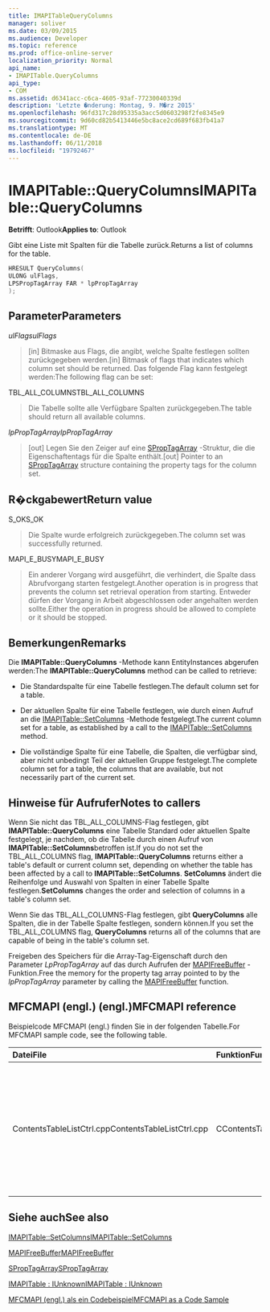 ```yaml
---
title: IMAPITableQueryColumns
manager: soliver
ms.date: 03/09/2015
ms.audience: Developer
ms.topic: reference
ms.prod: office-online-server
localization_priority: Normal
api_name:
- IMAPITable.QueryColumns
api_type:
- COM
ms.assetid: d6341acc-c6ca-4605-93af-77230040339d
description: 'Letzte �nderung: Montag, 9. M�rz 2015'
ms.openlocfilehash: 96fd317c28d95335a3acc5d0603298f2fe8345e9
ms.sourcegitcommit: 9d60cd82b5413446e5bc8ace2cd689f683fb41a7
ms.translationtype: MT
ms.contentlocale: de-DE
ms.lasthandoff: 06/11/2018
ms.locfileid: "19792467"
---
```

# <a name="imapitablequerycolumns"></a><span data-ttu-id="48797-103">IMAPITable::QueryColumns</span><span class="sxs-lookup"><span data-stu-id="48797-103">IMAPITable::QueryColumns</span></span>

  
  
<span data-ttu-id="48797-104">**Betrifft**: Outlook</span><span class="sxs-lookup"><span data-stu-id="48797-104">**Applies to**: Outlook</span></span> 
  
<span data-ttu-id="48797-105">Gibt eine Liste mit Spalten für die Tabelle zurück.</span><span class="sxs-lookup"><span data-stu-id="48797-105">Returns a list of columns for the table.</span></span>
  
```cpp
HRESULT QueryColumns(
ULONG ulFlags,
LPSPropTagArray FAR * lpPropTagArray
);
```

## <a name="parameters"></a><span data-ttu-id="48797-106">Parameter</span><span class="sxs-lookup"><span data-stu-id="48797-106">Parameters</span></span>

 <span data-ttu-id="48797-107">_ulFlags_</span><span class="sxs-lookup"><span data-stu-id="48797-107">_ulFlags_</span></span>
  
> <span data-ttu-id="48797-108">[in] Bitmaske aus Flags, die angibt, welche Spalte festlegen sollten zurückgegeben werden.</span><span class="sxs-lookup"><span data-stu-id="48797-108">[in] Bitmask of flags that indicates which column set should be returned.</span></span> <span data-ttu-id="48797-109">Das folgende Flag kann festgelegt werden:</span><span class="sxs-lookup"><span data-stu-id="48797-109">The following flag can be set:</span></span>
    
<span data-ttu-id="48797-110">TBL_ALL_COLUMNS</span><span class="sxs-lookup"><span data-stu-id="48797-110">TBL_ALL_COLUMNS</span></span> 
  
> <span data-ttu-id="48797-111">Die Tabelle sollte alle Verfügbare Spalten zurückgegeben.</span><span class="sxs-lookup"><span data-stu-id="48797-111">The table should return all available columns.</span></span>
    
 <span data-ttu-id="48797-112">_lpPropTagArray_</span><span class="sxs-lookup"><span data-stu-id="48797-112">_lpPropTagArray_</span></span>
  
> <span data-ttu-id="48797-113">[out] Legen Sie den Zeiger auf eine [SPropTagArray](sproptagarray.md) -Struktur, die die Eigenschaftentags für die Spalte enthält.</span><span class="sxs-lookup"><span data-stu-id="48797-113">[out] Pointer to an [SPropTagArray](sproptagarray.md) structure containing the property tags for the column set.</span></span> 
    
## <a name="return-value"></a><span data-ttu-id="48797-114">R�ckgabewert</span><span class="sxs-lookup"><span data-stu-id="48797-114">Return value</span></span>

<span data-ttu-id="48797-115">S_OK</span><span class="sxs-lookup"><span data-stu-id="48797-115">S_OK</span></span> 
  
> <span data-ttu-id="48797-116">Die Spalte wurde erfolgreich zurückgegeben.</span><span class="sxs-lookup"><span data-stu-id="48797-116">The column set was successfully returned.</span></span>
    
<span data-ttu-id="48797-117">MAPI_E_BUSY</span><span class="sxs-lookup"><span data-stu-id="48797-117">MAPI_E_BUSY</span></span> 
  
> <span data-ttu-id="48797-118">Ein anderer Vorgang wird ausgeführt, die verhindert, die Spalte dass Abrufvorgang starten festgelegt.</span><span class="sxs-lookup"><span data-stu-id="48797-118">Another operation is in progress that prevents the column set retrieval operation from starting.</span></span> <span data-ttu-id="48797-119">Entweder dürfen der Vorgang in Arbeit abgeschlossen oder angehalten werden sollte.</span><span class="sxs-lookup"><span data-stu-id="48797-119">Either the operation in progress should be allowed to complete or it should be stopped.</span></span>
    
## <a name="remarks"></a><span data-ttu-id="48797-120">Bemerkungen</span><span class="sxs-lookup"><span data-stu-id="48797-120">Remarks</span></span>

<span data-ttu-id="48797-121">Die **IMAPITable::QueryColumns** -Methode kann EntityInstances abgerufen werden:</span><span class="sxs-lookup"><span data-stu-id="48797-121">The **IMAPITable::QueryColumns** method can be called to retrieve:</span></span> 
  
- <span data-ttu-id="48797-122">Die Standardspalte für eine Tabelle festlegen.</span><span class="sxs-lookup"><span data-stu-id="48797-122">The default column set for a table.</span></span>
    
- <span data-ttu-id="48797-123">Der aktuellen Spalte für eine Tabelle festlegen, wie durch einen Aufruf an die [IMAPITable::SetColumns](imapitable-setcolumns.md) -Methode festgelegt.</span><span class="sxs-lookup"><span data-stu-id="48797-123">The current column set for a table, as established by a call to the [IMAPITable::SetColumns](imapitable-setcolumns.md) method.</span></span> 
    
- <span data-ttu-id="48797-124">Die vollständige Spalte für eine Tabelle, die Spalten, die verfügbar sind, aber nicht unbedingt Teil der aktuellen Gruppe festgelegt.</span><span class="sxs-lookup"><span data-stu-id="48797-124">The complete column set for a table, the columns that are available, but not necessarily part of the current set.</span></span>
    
## <a name="notes-to-callers"></a><span data-ttu-id="48797-125">Hinweise für Aufrufer</span><span class="sxs-lookup"><span data-stu-id="48797-125">Notes to callers</span></span>

<span data-ttu-id="48797-126">Wenn Sie nicht das TBL_ALL_COLUMNS-Flag festlegen, gibt **IMAPITable::QueryColumns** eine Tabelle Standard oder aktuellen Spalte festgelegt, je nachdem, ob die Tabelle durch einen Aufruf von **IMAPITable::SetColumns**betroffen ist.</span><span class="sxs-lookup"><span data-stu-id="48797-126">If you do not set the TBL_ALL_COLUMNS flag, **IMAPITable::QueryColumns** returns either a table's default or current column set, depending on whether the table has been affected by a call to **IMAPITable::SetColumns**.</span></span> <span data-ttu-id="48797-127">**SetColumns** ändert die Reihenfolge und Auswahl von Spalten in einer Tabelle Spalte festlegen.</span><span class="sxs-lookup"><span data-stu-id="48797-127">**SetColumns** changes the order and selection of columns in a table's column set.</span></span> 
  
<span data-ttu-id="48797-128">Wenn Sie das TBL_ALL_COLUMNS-Flag festlegen, gibt **QueryColumns** alle Spalten, die in der Tabelle Spalte festlegen, sondern können.</span><span class="sxs-lookup"><span data-stu-id="48797-128">If you set the TBL_ALL_COLUMNS flag, **QueryColumns** returns all of the columns that are capable of being in the table's column set.</span></span> 
  
<span data-ttu-id="48797-129">Freigeben des Speichers für die Array-Tag-Eigenschaft durch den Parameter _LpPropTagArray_ auf das durch Aufrufen der [MAPIFreeBuffer](mapifreebuffer.md) -Funktion.</span><span class="sxs-lookup"><span data-stu-id="48797-129">Free the memory for the property tag array pointed to by the  _lpPropTagArray_ parameter by calling the [MAPIFreeBuffer](mapifreebuffer.md) function.</span></span> 
  
## <a name="mfcmapi-reference"></a><span data-ttu-id="48797-130">MFCMAPI (engl.) (engl.)</span><span class="sxs-lookup"><span data-stu-id="48797-130">MFCMAPI reference</span></span>

<span data-ttu-id="48797-131">Beispielcode MFCMAPI (engl.) finden Sie in der folgenden Tabelle.</span><span class="sxs-lookup"><span data-stu-id="48797-131">For MFCMAPI sample code, see the following table.</span></span>
  
|<span data-ttu-id="48797-132">**Datei**</span><span class="sxs-lookup"><span data-stu-id="48797-132">**File**</span></span>|<span data-ttu-id="48797-133">**Funktion**</span><span class="sxs-lookup"><span data-stu-id="48797-133">**Function**</span></span>|<span data-ttu-id="48797-134">**Comment**</span><span class="sxs-lookup"><span data-stu-id="48797-134">**Comment**</span></span>|
|:-----|:-----|:-----|
|<span data-ttu-id="48797-135">ContentsTableListCtrl.cpp</span><span class="sxs-lookup"><span data-stu-id="48797-135">ContentsTableListCtrl.cpp</span></span>  <br/> |<span data-ttu-id="48797-136">CContentsTableListCtrl::DoSetColumns</span><span class="sxs-lookup"><span data-stu-id="48797-136">CContentsTableListCtrl::DoSetColumns</span></span>  <br/> |<span data-ttu-id="48797-137">MFCMAPI (engl.) verwendet die **IMAPITable::QueryColumns** -Methode zum Abrufen der aktuellen Spalte für eine Tabelle festlegen, sodass der Benutzer bearbeitet werden kann.</span><span class="sxs-lookup"><span data-stu-id="48797-137">MFCMAPI uses the **IMAPITable::QueryColumns** method to retrieve the current column set for a table so the user can edit it.</span></span>  <br/> |
   
## <a name="see-also"></a><span data-ttu-id="48797-138">Siehe auch</span><span class="sxs-lookup"><span data-stu-id="48797-138">See also</span></span>



[<span data-ttu-id="48797-139">IMAPITable::SetColumns</span><span class="sxs-lookup"><span data-stu-id="48797-139">IMAPITable::SetColumns</span></span>](imapitable-setcolumns.md)
  
[<span data-ttu-id="48797-140">MAPIFreeBuffer</span><span class="sxs-lookup"><span data-stu-id="48797-140">MAPIFreeBuffer</span></span>](mapifreebuffer.md)
  
[<span data-ttu-id="48797-141">SPropTagArray</span><span class="sxs-lookup"><span data-stu-id="48797-141">SPropTagArray</span></span>](sproptagarray.md)
  
[<span data-ttu-id="48797-142">IMAPITable : IUnknown</span><span class="sxs-lookup"><span data-stu-id="48797-142">IMAPITable : IUnknown</span></span>](imapitableiunknown.md)


[<span data-ttu-id="48797-143">MFCMAPI (engl.) als ein Codebeispiel</span><span class="sxs-lookup"><span data-stu-id="48797-143">MFCMAPI as a Code Sample</span></span>](mfcmapi-as-a-code-sample.md)

